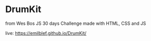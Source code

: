 # DrumKit

from Wes Bos JS 30 days Challenge 
made with HTML, CSS and JS

live:  https://emilblef.github.io/DrumKit/

